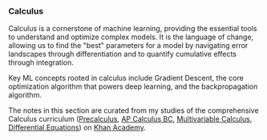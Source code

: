 ### Calculus
Calculus is a cornerstone of machine learning, providing the essential tools to understand and optimize complex models. It is the language of change, allowing us to find the "best" parameters for a model by navigating error landscapes through differentiation and to quantify cumulative effects through integration.

Key ML concepts rooted in calculus include Gradient Descent, the core optimization algorithm that powers deep learning, and the backpropagation algorithm.

The notes in this section are curated from my studies of the comprehensive Calculus curriculum ([Precalculus](https://www.khanacademy.org/math/precalculus), [AP Calculus BC](https://www.khanacademy.org/math/ap-calculus-bc), [Multivariable Calculus](https://www.khanacademy.org/math/multivariable-calculus), [Differential Equations](https://www.khanacademy.org/math/differential-equations)) on [Khan Academy](https://www.khanacademy.org/).
